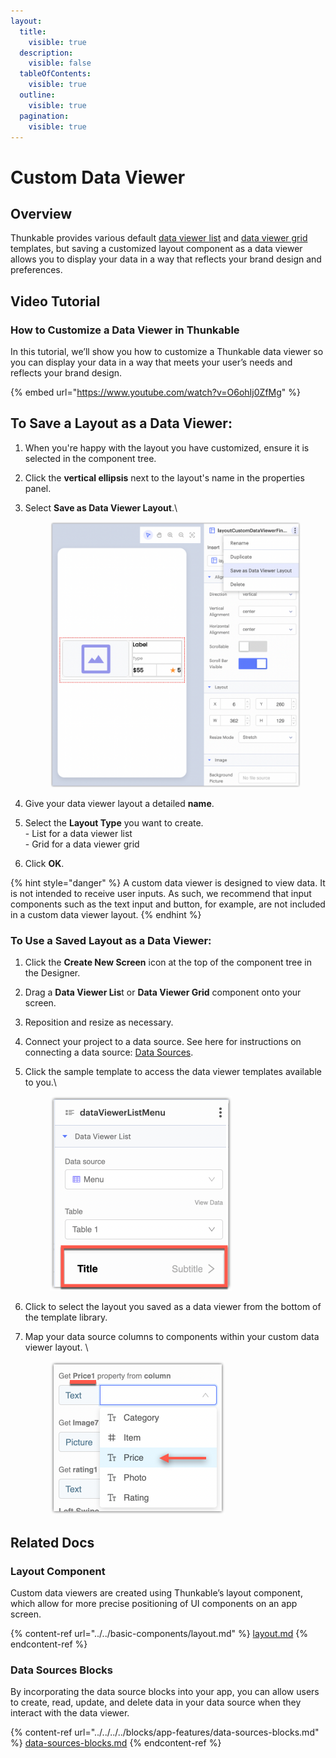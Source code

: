 ```yaml
---
layout:
  title:
    visible: true
  description:
    visible: false
  tableOfContents:
    visible: true
  outline:
    visible: true
  pagination:
    visible: true
---
```


# Custom Data Viewer

## Overview

Thunkable provides various default [data viewer list](data-viewer-list.md) and [data viewer grid](data-viewer-grid.md) templates, but saving a customized layout component as a data viewer allows you to display your data in a way that reflects your brand design and preferences.&#x20;

## Video Tutorial

### How to Customize a Data Viewer in Thunkable

In this tutorial, we’ll show you how to customize a Thunkable data viewer so you can display your data in a way that meets your user’s needs and reflects your brand design.

{% embed url="https://www.youtube.com/watch?v=O6ohIj0ZfMg" %}

## To Save a Layout as a Data Viewer:

1. When you're happy with the layout you have customized, ensure it is selected in the component tree.
2. Click the **vertical ellipsis** next to the layout's name in the properties panel.
3.  Select **Save as Data Viewer Layout**.\


    <div align="left">

    <figure><img src="../../../../.gitbook/assets/Layout - Save as Data Viewer Layout.png" alt="" width="563"><figcaption></figcaption></figure>

    </div>
4. Give your data viewer layout a detailed **name**.
5. Select the **Layout Type** you want to create. \
   \- List for a data viewer list\
   \- Grid for a data viewer grid
6. Click **OK**.

{% hint style="danger" %}
A custom data viewer is designed to view data. It is not intended to receive user inputs. As such, we recommend that input components such as the text input and button, for example, are not included in a custom data viewer layout.
{% endhint %}

### To Use a Saved Layout as a Data Viewer:

1. Click the **Create New Screen** icon at the top of the component tree in the Designer. &#x20;
2. Drag a **Data Viewer Lis**t or **Data Viewer Grid** component onto your screen.
3. Reposition and resize as necessary.
4. Connect your project to a data source. See here for instructions on connecting a data source: [Data Sources](../../../../getting-started/data-sources.md).
5.  Click the sample template to access the data viewer templates available to you.\


    <div align="left">

    <figure><img src="../../../../.gitbook/assets/Data Viewer List - properties panel - design template.png" alt="" width="290"><figcaption></figcaption></figure>

    </div>
6. Click to select the layout you saved as a data viewer from the bottom of the template library.&#x20;
7.  Map your data source columns to components within your custom data viewer layout. \


    <div align="left">

    <figure><img src="../../../../.gitbook/assets/Data Viewer - properites panel - map column data.png" alt="" width="279"><figcaption></figcaption></figure>

    </div>

## Related Docs

### Layout Component

Custom data viewers are created using Thunkable’s layout component, which allow for more precise positioning of UI components on an app screen.

{% content-ref url="../../basic-components/layout.md" %}
[layout.md](../../basic-components/layout.md)
{% endcontent-ref %}

### Data Sources Blocks

By incorporating the data source blocks into your app, you can allow users to create, read, update, and delete data in your data source when they interact with the data viewer.

{% content-ref url="../../../../blocks/app-features/data-sources-blocks.md" %}
[data-sources-blocks.md](../../../../blocks/app-features/data-sources-blocks.md)
{% endcontent-ref %}
